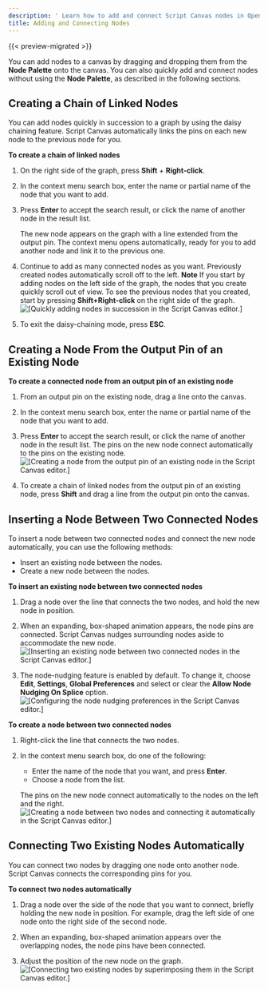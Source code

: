 ```yaml
---
description: ' Learn how to add and connect Script Canvas nodes in Open 3D Engine. '
title: Adding and Connecting Nodes
---
```


{{< preview-migrated >}}

You can add nodes to a canvas by dragging and dropping them from the **Node Palette** onto the canvas. You can also quickly add and connect nodes without using the **Node Palette**, as described in the following sections.

## Creating a Chain of Linked Nodes 

You can add nodes quickly in succession to a graph by using the daisy chaining feature. Script Canvas automatically links the pins on each new node to the previous node for you.

**To create a chain of linked nodes**

1. On the right side of the graph, press **Shift** + **Right\-click**.

1. In the context menu search box, enter the name or partial name of the node that you want to add.

1. Press **Enter** to accept the search result, or click the name of another node in the result list.

   The new node appears on the graph with a line extended from the output pin. The context menu opens automatically, ready for you to add another node and link it to the previous one.

1. Continue to add as many connected nodes as you want. Previously created nodes automatically scroll off to the left.
**Note**
If you start by adding nodes on the left side of the graph, the nodes that you create quickly scroll out of view. To see the previous nodes that you created, start by pressing **Shift+Right\-click** on the right side of the graph.
![\[Quickly adding nodes in succession in the Script Canvas editor.\]](/images/shared/shared-script-canvas-working-with-nodes-1.gif)

1. To exit the daisy\-chaining mode, press **ESC**.

## Creating a Node From the Output Pin of an Existing Node 

**To create a connected node from an output pin of an existing node**

1. From an output pin on the existing node, drag a line onto the canvas.

1. In the context menu search box, enter the name or partial name of the node that you want to add.

1. Press **Enter** to accept the search result, or click the name of another node in the result list. The pins on the new node connect automatically to the pins on the existing node.
![\[Creating a node from the output pin of an existing node in the Script Canvas editor.\]](/images/user-guide/scripting/script-canvas/script-canvas-working-with-nodes-2.gif)

1. To create a chain of linked nodes from the output pin of an existing node, press **Shift** and drag a line from the output pin onto the canvas.

## Inserting a Node Between Two Connected Nodes 

To insert a node between two connected nodes and connect the new node automatically, you can use the following methods:
+ Insert an existing node between the nodes.
+ Create a new node between the nodes.

**To insert an existing node between two connected nodes**

1. Drag a node over the line that connects the two nodes, and hold the new node in position.

1. When an expanding, box\-shaped animation appears, the node pins are connected. Script Canvas nudges surrounding nodes aside to accommodate the new node.
![\[Inserting an existing node between two connected nodes in the Script Canvas editor.\]](/images/user-guide/scripting/script-canvas/script-canvas-working-with-nodes-3.gif)

1. The node\-nudging feature is enabled by default. To change it, choose **Edit**, **Settings**, **Global Preferences** and select or clear the **Allow Node Nudging On Splice** option.
![\[Configuring the node nudging preferences in the Script Canvas editor.\]](/images/user-guide/scripting/script-canvas/script-canvas-working-with-nodes-4.png)

**To create a node between two connected nodes**

1. Right\-click the line that connects the two nodes.

1. In the context menu search box, do one of the following:
   + Enter the name of the node that you want, and press **Enter**.
   + Choose a node from the list.

   The pins on the new node connect automatically to the nodes on the left and the right.
![\[Creating a node between two nodes and connecting it automatically in the Script Canvas editor.\]](/images/user-guide/scripting/script-canvas/script-canvas-working-with-nodes-5.gif)

## Connecting Two Existing Nodes Automatically 

You can connect two nodes by dragging one node onto another node. Script Canvas connects the corresponding pins for you.

**To connect two nodes automatically**

1. Drag a node over the side of the node that you want to connect, briefly holding the new node in position. For example, drag the left side of one node onto the right side of the second node.

1. When an expanding, box\-shaped animation appears over the overlapping nodes, the node pins have been connected.

1. Adjust the position of the new node on the graph.
![\[Connecting two existing nodes by superimposing them in the Script Canvas editor.\]](/images/user-guide/scripting/script-canvas/script-canvas-working-with-nodes-6.gif)
